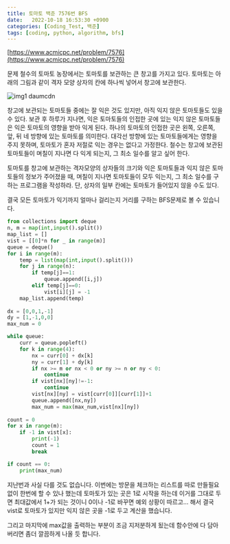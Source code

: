 ```yaml
---
title: 토마토 백준 7576번 BFS
date:   2022-10-18 16:53:30 +0900
categories: [Coding_Test, 백준]
tags: [coding, python, algorithm, bfs]
---
```


[https://www.acmicpc.net/problem/7576](https://www.acmicpc.net/problem/7576)

문제
철수의 토마토 농장에서는 토마토를 보관하는 큰 창고를 가지고 있다. 토마토는 아래의 그림과 같이 격자 모양 상자의 칸에 하나씩 넣어서 창고에 보관한다. 

![img1 daumcdn](https://user-images.githubusercontent.com/85277660/211185938-89059521-779c-4e23-bba1-4c8452ba095b.jpg)

창고에 보관되는 토마토들 중에는 잘 익은 것도 있지만, 아직 익지 않은 토마토들도 있을 수 있다. 보관 후 하루가 지나면, 익은 토마토들의 인접한 곳에 있는 익지 않은 토마토들은 익은 토마토의 영향을 받아 익게 된다. 하나의 토마토의 인접한 곳은 왼쪽, 오른쪽, 앞, 뒤 네 방향에 있는 토마토를 의미한다. 대각선 방향에 있는 토마토들에게는 영향을 주지 못하며, 토마토가 혼자 저절로 익는 경우는 없다고 가정한다. 철수는 창고에 보관된 토마토들이 며칠이 지나면 다 익게 되는지, 그 최소 일수를 알고 싶어 한다.

토마토를 창고에 보관하는 격자모양의 상자들의 크기와 익은 토마토들과 익지 않은 토마토들의 정보가 주어졌을 때, 며칠이 지나면 토마토들이 모두 익는지, 그 최소 일수를 구하는 프로그램을 작성하라. 단, 상자의 일부 칸에는 토마토가 들어있지 않을 수도 있다.

결국 모든 토마토가 익기까지 얼마나 걸리는지 거리를 구하는 BFS문제로 볼 수 있습니다.

```py
from collections import deque
n, m = map(int,input().split())
map_list = []
vist = [[0]*n for _ in range(m)]
queue = deque()
for i in range(m):
    temp = list(map(int,input().split()))
    for j in range(n):
        if temp[j]==1:
            queue.append([i,j])
        elif temp[j]==0:
            vist[i][j] = -1
    map_list.append(temp)
    
dx = [0,0,1,-1]
dy = [1,-1,0,0]
max_num = 0

while queue:
    curr = queue.popleft()
    for k in range(4):
        nx = curr[0] + dx[k]
        ny = curr[1] + dy[k]
        if nx >= m or nx < 0 or ny >= n or ny < 0:
            continue
        if vist[nx][ny]!=-1:
            continue
        vist[nx][ny] = vist[curr[0]][curr[1]]+1
        queue.append([nx,ny])
        max_num = max(max_num,vist[nx][ny])
        
count = 0
for x in range(m):
    if -1 in vist[x]:
        print(-1)
        count = 1
        break

if count == 0:
    print(max_num)
```

지난번과 사실 다를 것도 없습니다. 이번에는 방문을 체크하는 리스트를 따로 만들필요없이 한번에 할 수 있나 했는데 토마토가 있는 곳은 1로 시작을 하는데 이거를 그대로 두면 최대값에서 1+가 되는 것이니 0이나 -1로 바꾸면 예외 상황이 따르고... 해서 결국 vist로 토마토가 있지만 익지 않은 곳을 -1로 두고 계산을 했습니다.


그리고 마지막에 max값을 출력하는 부분이 조금 지저분하게 됬는데 함수안에 다 담아버리면 좀더 깔끔하게 나올 듯 합니다.